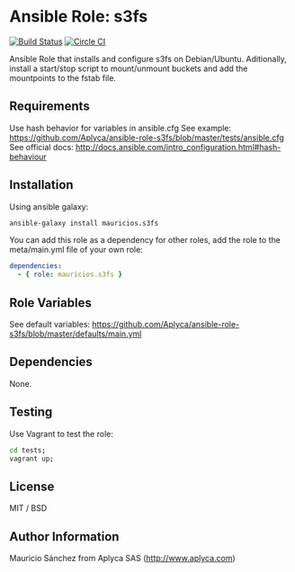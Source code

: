 # Ansible Role: s3fs

[![Build Status](https://travis-ci.org/Aplyca/ansible-role-s3fs.svg?branch=master)](https://travis-ci.org/Aplyca/ansible-role-s3fs)
[![Circle CI](https://circleci.com/gh/Aplyca/ansible-role-s3fs.svg?style=svg)](https://circleci.com/gh/Aplyca/ansible-role-s3fs)

Ansible Role that installs and configure s3fs on Debian/Ubuntu. Aditionally, install a start/stop script to mount/unmount buckets and add the mountpoints to the fstab file.


## Requirements

Use hash behavior for variables in ansible.cfg
See example: https://github.com/Aplyca/ansible-role-s3fs/blob/master/tests/ansible.cfg
See official docs: http://docs.ansible.com/intro_configuration.html#hash-behaviour

## Installation

Using ansible galaxy:
```bash
ansible-galaxy install mauricios.s3fs
```
You can add this role as a dependency for other roles, add the role to the meta/main.yml file of your own role:
```yaml
dependencies:
  - { role: mauricios.s3fs }
```

## Role Variables

See default variables: https://github.com/Aplyca/ansible-role-s3fs/blob/master/defaults/main.yml

## Dependencies

None.

## Testing

Use Vagrant to test the role:

```bash
cd tests;
vagrant up;
```

## License

MIT / BSD

## Author Information

Mauricio Sánchez from Aplyca SAS (http://www.aplyca.com)
